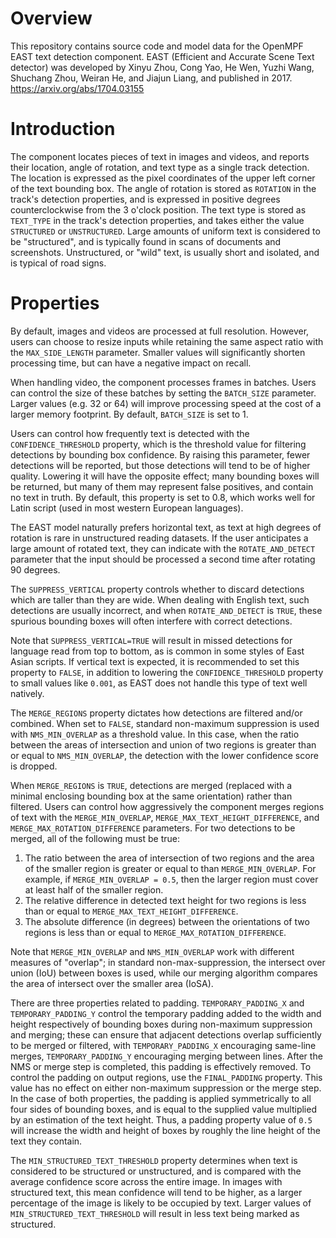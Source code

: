 # Overview

This repository contains source code and model data for the OpenMPF EAST text detection component. EAST (Efficient and Accurate Scene Text detector) was developed by Xinyu Zhou, Cong Yao, He Wen, Yuzhi Wang, Shuchang Zhou, Weiran He, and Jiajun Liang, and published in 2017. https://arxiv.org/abs/1704.03155

# Introduction

The component locates pieces of text in images and videos, and reports their location, angle of rotation, and text type as a single track detection. The location is expressed as the pixel coordinates of the upper left corner of the text bounding box. The angle of rotation is stored as `ROTATION` in the track's detection properties, and is expressed in positive degrees counterclockwise from the 3 o'clock position. The text type is stored as `TEXT_TYPE` in the track's detection properties, and takes either the value `STRUCTURED` or `UNSTRUCTURED`. Large amounts of uniform text is considered to be "structured", and is typically found in scans of documents and screenshots. Unstructured, or "wild" text, is usually short and isolated, and is typical of road signs.

# Properties

By default, images and videos are processed at full resolution. However, users can choose to resize inputs while retaining the same aspect ratio with the `MAX_SIDE_LENGTH` parameter. Smaller values will significantly shorten processing time, but can have a negative impact on recall.

When handling video, the component processes frames in batches. Users can control the size of these batches by setting the `BATCH_SIZE` parameter. Larger values (e.g. 32 or 64) will improve processing speed at the cost of a larger memory footprint. By default, `BATCH_SIZE` is set to 1.

Users can control how frequently text is detected with the `CONFIDENCE_THRESHOLD` property, which is the threshold value for filtering detections by bounding box confidence. By raising this parameter, fewer detections will be reported, but those detections will tend to be of higher quality. Lowering it will have the opposite effect; many bounding boxes will be returned, but many of them may represent false positives, and contain no text in truth. By default, this property is set to 0.8, which works well for Latin script (used in most western European languages).

The EAST model naturally prefers horizontal text, as text at high degrees of rotation is rare in unstructured reading datasets. If the user anticipates a large amount of rotated text, they can indicate with the `ROTATE_AND_DETECT` parameter that the input should be processed a second time after rotating 90 degrees.

The `SUPPRESS_VERTICAL` property controls whether to discard detections which are taller than they are wide. When dealing with English text, such detections are usually incorrect, and when `ROTATE_AND_DETECT` is `TRUE`, these spurious bounding boxes will often interfere with correct detections.

Note that `SUPPRESS_VERTICAL=TRUE` will result in missed detections for language read from top to bottom, as is common in some styles of East Asian scripts. If vertical text is expected, it is recommended to set this property to `FALSE`, in addition to lowering the `CONFIDENCE_THRESHOLD` property to small values like `0.001`, as EAST does not handle this type of text well natively.

The `MERGE_REGIONS` property dictates how detections are filtered and/or combined. When set to `FALSE`, standard non-maximum suppression is used with `NMS_MIN_OVERLAP` as a threshold value. In this case, when the ratio between the areas of intersection and union of two regions is greater than or equal to `NMS_MIN_OVERLAP`, the detection with the lower confidence score is dropped.

When `MERGE_REGIONS` is `TRUE`, detections are merged (replaced with a minimal enclosing bounding box at the same orientation) rather than filtered. Users can control how aggressively the component merges regions of text with the `MERGE_MIN_OVERLAP`, `MERGE_MAX_TEXT_HEIGHT_DIFFERENCE`, and `MERGE_MAX_ROTATION_DIFFERENCE` parameters. For two detections to be merged, all of the following must be true:
1. The ratio between the area of intersection of two regions and the area of the smaller region is greater or equal to than `MERGE_MIN_OVERLAP`. For example, if `MERGE_MIN_OVERLAP = 0.5`, then the larger region must cover at least half of the smaller region.
2. The relative difference in detected text height for two regions is less than or equal to `MERGE_MAX_TEXT_HEIGHT_DIFFERENCE`.
3. The absolute difference (in degrees) between the orientations of two regions is less than or equal to `MERGE_MAX_ROTATION_DIFFERENCE`.

Note that `MERGE_MIN_OVERLAP` and `NMS_MIN_OVERLAP` work with different measures of "overlap"; in standard non-max-suppression, the intersect over union (IoU) between boxes is used, while our merging algorithm compares the area of intersect over the smaller area (IoSA).

There are three properties related to padding. `TEMPORARY_PADDING_X` and `TEMPORARY_PADDING_Y` control the temporary padding added to the width and height respectively of bounding boxes during non-maximum suppression and merging; these can ensure that adjacent detections overlap sufficiently to be merged or filtered, with `TEMPORARY_PADDING_X` encouraging same-line merges, `TEMPORARY_PADDING_Y` encouraging merging between lines. After the NMS or merge step is completed, this padding is effectively removed. To control the padding on output regions, use the `FINAL_PADDING` property. This value has no effect on either non-maximum suppression or the merge step. In the case of both properties, the padding is applied symmetrically to all four sides of bounding boxes, and is equal to the supplied value multiplied by an estimation of the text height. Thus, a padding property value of `0.5` will increase the width and height of boxes by roughly the line height of the text they contain.

The `MIN_STRUCTURED_TEXT_THRESHOLD` property determines when text is considered to be structured or unstructured, and is compared with the average confidence score across the entire image. In images with structured text, this mean confidence will tend to be higher, as a larger percentage of the image is likely to be occupied by text. Larger values of `MIN_STRUCTURED_TEXT_THRESHOLD` will result in less text being marked as structured.
